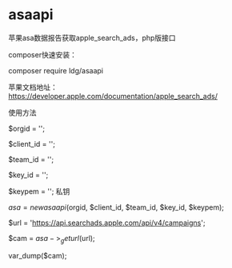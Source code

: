 # asaapi
苹果asa数据报告获取apple_search_ads，php版接口

composer快速安装：

composer require ldg/asaapi


苹果文档地址：https://developer.apple.com/documentation/apple_search_ads/

使用方法

$orgid = '';

$client_id = '';

$team_id = '';

$key_id = '';	

$keypem = ''; 私钥

$asa = new asaapi($orgid, $client_id, $team_id, $key_id, $keypem);

$url = 'https://api.searchads.apple.com/api/v4/campaigns';

$cam = $asa->_geturl($url);

var_dump($cam);


